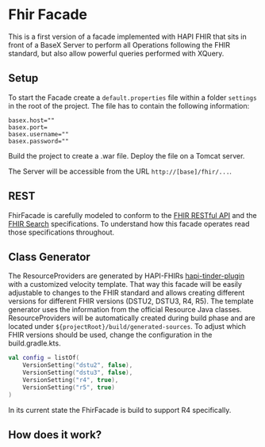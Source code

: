 # Fhir Facade

This is a first version of a facade implemented with HAPI FHIR that sits in front of a BaseX Server to perform all Operations following the FHIR standard, but also allow powerful queries performed with XQuery. 

## Setup 

To start the Facade create a `default.properties` file within a folder `settings` in the root of the project. The file has to contain the following information: 
```
basex.host=""
basex.port=
basex.username=""
basex.password=""
```
Build the project to create a .war file. Deploy the file on a Tomcat server.

The Server will be accessible from the URL `http://[base]/fhir/...`.

## REST
FhirFacade is carefully modeled to conform to the [FHIR RESTful API](http://hl7.org/fhir/http.html) and the [FHIR Search](http://hl7.org/fhir/search.html) specifications.
To understand how this facade operates read those specifications throughout.

## Class Generator
The ResourceProviders are generated by HAPI-FHIRs [hapi-tinder-plugin](https://github.com/hapifhir/hapi-fhir/tree/master/hapi-tinder-plugin) with a customized velocity template. 
That way this facade will be easily adjustable to changes to the FHIR standard and allows creating different versions for different FHIR versions (DSTU2, DSTU3, R4, R5). 
The template generator uses the information from the official Resource Java classes.
ResourceProviders will be automatically created during build phase and are located under `${projectRoot}/build/generated-sources`.
To adjust which FHIR versions should be used, change the configuration in the build.gradle.kts.
```kotlin
val config = listOf(
    VersionSetting("dstu2", false),
    VersionSetting("dstu3", false),
    VersionSetting("r4", true),
    VersionSetting("r5", true)
)
```
In its current state the FhirFacade is build to support R4 specifically.

## How does it work?